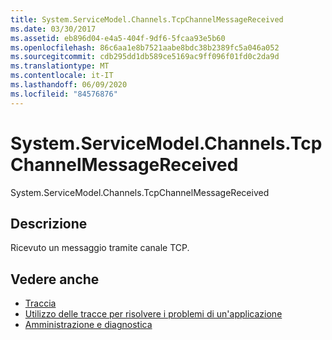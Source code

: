 ```yaml
---
title: System.ServiceModel.Channels.TcpChannelMessageReceived
ms.date: 03/30/2017
ms.assetid: eb896d04-e4a5-404f-9df6-5fcaa93e5b60
ms.openlocfilehash: 86c6aa1e8b7521aabe8bdc38b2389fc5a046a052
ms.sourcegitcommit: cdb295dd1db589ce5169ac9ff096f01fd0c2da9d
ms.translationtype: MT
ms.contentlocale: it-IT
ms.lasthandoff: 06/09/2020
ms.locfileid: "84576876"
---
```

# <a name="systemservicemodelchannelstcpchannelmessagereceived"></a>System.ServiceModel.Channels.TcpChannelMessageReceived
System.ServiceModel.Channels.TcpChannelMessageReceived  
  
## <a name="description"></a>Descrizione  
 Ricevuto un messaggio tramite canale TCP.  
  
## <a name="see-also"></a>Vedere anche

- [Traccia](index.md)
- [Utilizzo delle tracce per risolvere i problemi di un'applicazione](using-tracing-to-troubleshoot-your-application.md)
- [Amministrazione e diagnostica](../index.md)
